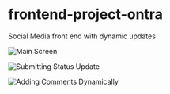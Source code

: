 # frontend-project-ontra
Social Media front end with dynamic updates

![Main Screen](https://user-images.githubusercontent.com/13412503/39819659-d5eef37a-5358-11e8-806d-9ad2623a4a8a.png)

![Submitting Status Update](https://user-images.githubusercontent.com/13412503/39819335-083bca34-5358-11e8-9807-49f1a45bd5df.png)

![Adding Comments Dynamically](https://user-images.githubusercontent.com/13412503/39819339-0db03dba-5358-11e8-9736-551ff1707bbc.png)



